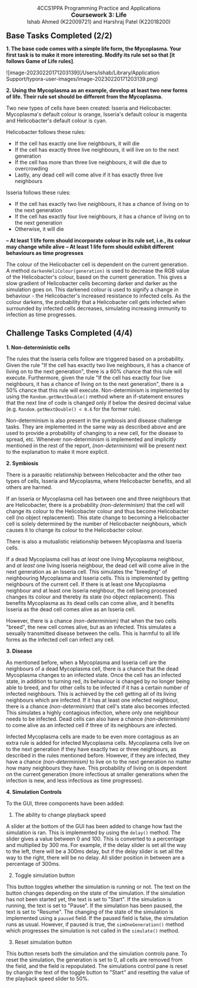 <center>4CCS1PPA Programming Practice and Applications
  <h3 style="margin: 0; padding: 0;">
    Coursework 3: Life
  </h3>
 Ishab Ahmed (K22009721) and Harshraj Patel (K22018200)</center><br />

<h2 style="padding:0;margin:0;">Base Tasks Completed (2/2)</h2>

**1. The base code comes with a simple life form, the Mycoplasma. Your first task is to make it more interesting. Modify its rule set so that [it follows Game of Life rules]**.

![image-20230220171203139](/Users/ishab/Library/Application Support/typora-user-images/image-20230220171203139.png)

**2. Using the Mycoplasma as an example, develop at least two new forms of life. Their rule set should be different from the Mycoplasma.**

Two new types of cells have been created: Isseria and Helicobacter. Mycoplasma's default colour is orange, Isseria's default colour is magenta and Helicobacter's default colour is cyan.

Helicobacter follows these rules:

- If the cell has exactly one live neighbours, it will die
- If the cell has exactly three live neighbours, it will live on to the next generation
- If the cell has more than three live neighbours, it will die due to overcrowding
- Lastly, any dead cell will come alive if it has exactly three live neighbours

Isseria follows these rules:

- If the cell has exactly two live neighbours, it has a chance of living on to the next generation
- If the cell has exactly four live neighbours, it has a chance of living on to the next generation
- Otherwise, it will die

**– At least 1 life form should incorporate colour in its rule set, i.e., its colour may change while alive**
**– At least 1 life form should exhibit different behaviours as time progresses**

The colour of the Helicobacter cell is dependent on the current generation. A method `darkenHeliColour(generation)` is used to decrease the RGB value of the Helicobacter's colour, based on the current generation. This gives a slow gradient of Helicobacter cells becoming darker and darker as the simulation goes on. This darkened colour is used to signify a change in behaviour - the Helicobacter's increased resistance to infected cells. As the colour darkens, the probability that a Helicobacter cell gets infected when surrounded by infected cells decreases, simulating increasing immunity to infection as time progresses. 

<h2>Challenge Tasks Completed (4/4)</h2>

**1. Non-deterministic cells**

The rules that the Isseria cells follow are triggered based on a probability. Given the rule "If the cell has exactly two live neighbours, it has a chance of living on to the next generation", there is a 60% chance that this rule will execute. Furthermore, given the rule "If the cell has exactly four live neighbours, it has a chance of living on to the next generation", there is a 50% chance that this rule will execute. Non-determinism is implemented by using the `Random.getNextDouble()` method where an if-statement ensures that the next line of code is changed only if below the desired decimal value (e.g. `Random.getNextDouble() < 0.6` for the former rule).

Non-determinism is also present in the symbiosis and disease challenge tasks. They are implemented in the same way as described above and are used to provide a probability of changing to a new cell,  for the disease to spread, etc. Whenever non-determinism is implemented and implicitly mentioned in the rest of the report, *(non-determinism)* will be present next to the explanation to make it more explicit.

**2. Symbiosis**

There is a parasitic relationship between Helicobacter and the other two types of cells, Isseria and Mycoplasma, where Helicobacter benefits, and all others are harmed.

If an Isseria or Mycoplasma cell has between one and three neighbours that are Helicobacter, there is a probability *(non-determinism)* that the cell will change its colour to the Helicobacter colour and thus become Helicobacter cell (no object replacement). This state change to becoming a Helicobacter cell is solely determined by the number of Helicobacter neighbours, which causes it to change its colour to the Helicobacter colour.

There is also a mutualistic relationship between Mycoplasma and Isseria cells.

If a dead Mycoplasma cell has *at least* one living Mycoplasma neighbour, and *at least* one living Isseria neighbour, the dead cell will come alive in the next generation as an Isseria cell. This simulates the "breeding" of neighbouring Mycoplasma and Isseria cells.  This is implemented by getting neighbours of the current cell. If there is at least one Mycoplasma neighbour and at least one Isseria neighbour, the cell being processed changes its colour and thereby its state (no object replacement). This benefits Mycoplasma as its dead cells can come alive, and it benefits Isseria as the dead cell comes alive as an Isseria cell.

However, there is a chance *(non-determinism)* that when the two cells "breed", the new cell comes alive, but as an infected. This simulates a sexually transmitted disease between the cells. This is harmful to all life forms as the infected cell can infect any cell.

**3. Disease**

As mentioned before, when a Mycoplasma and Isseria cell are the neighbours of a dead Mycoplasma cell, there is a chance that the dead Mycoplasma changes to an infected state. Once the cell has an infected state, in addition to turning red, its behaviour is changed by no longer being able to breed, and for other cells to be infected if it has a certain number of infected neighbours. This is achieved by the cell getting all of its living neighbours which are infected. If it has at least one infected neighbour, there is a chance *(non-determinism)* that cell's state also becomes infected. This simulates a highly contagious infection, where only one neighbour needs to be infected. Dead cells can also have a chance *(non-determinism)* to come alive as an infected cell if three of its neighbours are infected.

Infected Mycoplasma cells are made to be even more contagious as an extra rule is added for infected Mycoplasma cells. Mycoplasma cells live on to the next generation if they have exactly two or three neighbours, as described in the rules mentioned before. However, if they are infected, they have a chance *(non-determinism)* to live on to the next generation no matter how many neighbours they have. This probability of living on is dependent on the current generation (more infectious at smaller generations when the infection is new, and less infectious as time progresses).

**4. Simulation Controls**

To the GUI, three components have been added: 

1. The ability to change playback speed

A slider at the bottom of the GUI has been added to change how fast the simulation is ran. This is implemented by using the `delay()` method. The slider gives a value between 0 and 100. This is converted to a percentage and multiplied by 300 ms. For example, if the delay slider is set all the way to the left, there will be a 300ms delay, but if the delay slider is set all the way to the right, there will be no delay. All slider position in between are a percentage of 300ms.

2. Toggle simulation button

This button toggles whether the simulation is running or not. The text on the button changes depending on the state of the simulation. If the simulation has not been started yet, the text is set to "Start". If the simulation is running, the text is set to "Pause". If the simulation has been paused, the text is set to "Resume". The changing of the state of the simulation is implemented using a `paused` field. If the paused field is false, the simulation runs as usual. However, if paused is true, the `simOneGeneration()` method which progresses the simulation is not called in the `simulate()` method.



3. Reset simulation button

This button resets both the simulation and the simulation controls pane. To reset the simulation, the generation is set to 0, all cells are removed from the field, and the field is repopulated. The simulations control pane is reset by changin the text of the toggle button to "Start" and resetting the value of the playback speed slider to 50%.